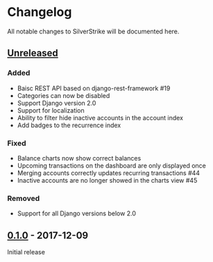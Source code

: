 # Changelog

All notable changes to SilverStrike will be documented here.

## [Unreleased](https://github.com/agstrike/silverstrike/compare/0.1.0...master)

### Added
* Baisc REST API based on django-rest-framework #19
* Categories can now be disabled
* Support Django version 2.0
* Support for localization
* Ability to filter hide inactive accounts in the account index
* Add badges to the recurrence index

### Fixed
* Balance charts now show correct balances
* Upcoming transactions on the dashboard are only displayed once
* Merging accounts correctly updates recurring transactions #44
* Inactive accounts are no longer showed in the charts view #45

### Removed
* Support for all Django versions below 2.0

## [0.1.0](https://github.com/agstrike/silverstrike/releases/tag/0.1.0) - 2017-12-09

Initial release
